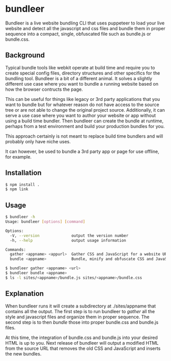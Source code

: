 # bundleer

Bundleer is a live website bundling CLI that uses puppeteer to load your live website and detect all the javascript and css files and bundle them in proper sequence into a compact, single, obfuscated file such as bundle.js or bundle.css.

## Background

Typical bundle tools like webkit operate at build time and require you to create special config files, directory structures and other specifics for the bundling tool.
Bundleer is a bit of a different animal. It solves a slightly different use case where you want to bundle a running website based on how the browser contructs the page.

This can be useful for things like legacy or 3rd party applications that you want to bundle but for whatever reason do not have access to the source tree or are not able to change the original project source.
Additionally, it can serve a use case where you want to author your website or app without using a build time bundler.
Then bundleer can create the bundle at runtime, perhaps from a test environment and build your production bundles for you.

This approach certainly is not meant to replace build time bundlers and will probably only have niche uses.

It can however, be used to bundle a 3rd party app or page for use offline, for example.

## Installation

```bash
$ npm install .
$ npm link
```

## Usage

```bash
$ bundleer -h
Usage: bundleer [options] [command]

Options:
  -V, --version              output the version number
  -h, --help                 output usage information

Commands:
  gather <appname> <appurl>  Gather CSS and JavaScript for a website URL.
  bundle <appname>           Bundle, minify and obfuscate CSS and JavaScript for a gathered app.
```
```bash
$ bundleer gather <appname> <url>
$ bundleer bundle <appname>
$ ls -l sites/<appname>/bundle.js sites/<appname>/bundle.css
```

## Explanation

When bundleer runs it will create a subdirectory at ./sites/appname that contains all the output.
The first step is to run bundleer to *gather* all the style and javascript files and organize them in proper sequence.
The second step is to then *bundle* those into proper bundle.css and bundle.js files.

At this time, the integration of bundle.css and bundle.js into your desired HTML is up to you.
Next release of bundleer will output a modified HTML from the source URL that removes the old CSS and JavaScript and inserts the new bundles.